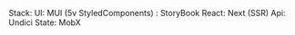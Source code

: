 Stack:
    UI: MUI (5v StyledComponents)
        : StoryBook
    React: Next (SSR)
    Api: Undici
    State: MobX
